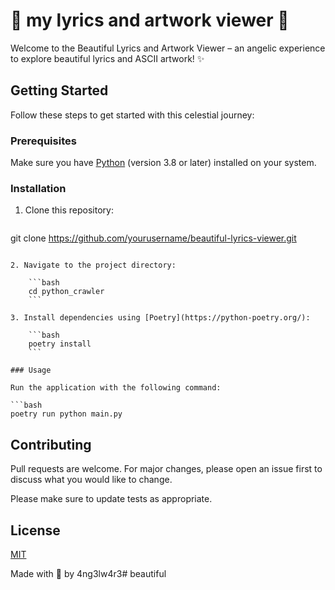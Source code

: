 
# 🌟 my lyrics and artwork viewer 🌟
Welcome to the Beautiful Lyrics and Artwork Viewer – an angelic experience to explore beautiful lyrics and ASCII artwork! ✨

## Getting Started
Follow these steps to get started with this celestial journey:

### Prerequisites
Make sure you have [Python](https://www.python.org/downloads/) (version 3.8 or later) installed on your system.
### Installation
1. Clone this repository:

    ```bash
git clone https://github.com/yourusername/beautiful-lyrics-viewer.git
```

2. Navigate to the project directory:

    ```bash
    cd python_crawler
    ```

3. Install dependencies using [Poetry](https://python-poetry.org/):

    ```bash
    poetry install
    ```

### Usage

Run the application with the following command:

```bash
poetry run python main.py
  ```

## Contributing

Pull requests are welcome. For major changes, please open an issue first
to discuss what you would like to change.

Please make sure to update tests as appropriate.

## License

[MIT](https://choosealicense.com/licenses/mit/)

Made with 🤍 by 4ng3lw4r3# beautiful
